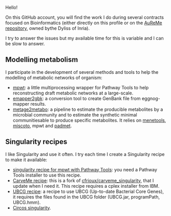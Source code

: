 Hello!

On this GitHub account, you will find the work I do during several contracts focused on Bioinformatics (either directly on this profile or on the [AuReMe repository](https://github.com/AuReMe), owned bythe Dyliss of Inria).

I try to answer the issues but my available time for this is variable and I can be slow to answer.

## Modelling metabolism

I participate in the development of several methods and tools to help the modelling of metabolic networks of organism:

- [mpwt](https://github.com/AuReMe/mpwt): a little multiprocessing wrapper for Pathway Tools to help reconstructing draft metabolic networks at a large-scale.
- [emapper2gbk](https://github.com/AuReMe/emapper2gbk): a conversion tool to create GenBank file from eggnog-mapper results. 
- [metage2metabo](https://github.com/AuReMe/metage2metabo): a pipeline to estimate the producible metabolites by a microbial community and to estimate the synthetic minimal communitiesable to produce specific metabolites. It relies on [menetools](https://github.com/cfrioux/MeneTools), [miscoto](https://github.com/cfrioux/miscoto), mpwt and [padmet](https://github.com/AuReMe/padmet).

## Singularity recipes

I like Singularity and use it often. I try each time I create a Singularity recipe to make it available:

- [singularity recipe for mpwt with Pathway Tools](https://github.com/AuReMe/mpwt-singularity): you need a Pathway Tools installer to use this recipe.
- [CarveMe recipe](https://github.com/ArnaudBelcour/carveme_singularity): this is a fork of [cfrioux/carveme_singularity](https://github.com/cfrioux/carveme_singularity), that I update when I need it. This recipe requires a cplex installer from IBM.
- [UBCG recipe](https://github.com/ArnaudBelcour/singularity_ubcg): a recipe to use UBCG (Up-to-date Bacterial Core Genes), it requires the files found in the UBCG folder (UBCG.jar, programPath, UBCG.hmm).
- [Circos singularity](https://github.com/ArnaudBelcour/circos-singularity).
